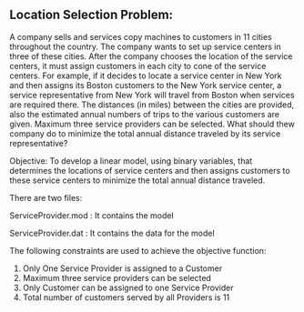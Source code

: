 
## Location Selection Problem:

A company sells and services copy machines to customers in 11 cities throughout the country. 
The company wants to set up service centers in three of these cities. After the company chooses the
location of the service centers, it must assign customers in each city to cone of the service centers. 
For example, if it decides to locate a service center in New York and then assigns its Boston customers 
to the New York service center, a service representative from New York will travel from Boston when services are required there.
The distances (in miles) between the cities are provided, also the estimated annual numbers of trips to the various customers
are given. Maximum three service providers can be selected.
What should thew company do to minimize the total annual distance traveled by its service representative? 

Objective: To develop a linear model, using binary variables, that determines the locations of service centers 
and then assigns customers to these service centers to minimize the total annual distance traveled.



There are two files: 

ServiceProvider.mod  : It contains the model

ServiceProvider.dat  : It contains the data for the model

The following constraints are used to achieve the objective function:
1. Only One Service Provider is assigned to a Customer
2. Maximum three service providers can be selected
3. Only Customer can be assigned to one Service Provider
4. Total number of customers served by all Providers is 11
